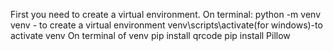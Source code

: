 First you need to create a virtual environment. 
On terminal:
     python -m venv venv  - to create a virtual environment
     venv\scripts\activate(for windows)-to activate venv
On terminal of venv
    pip install qrcode
    pip install Pillow
     
